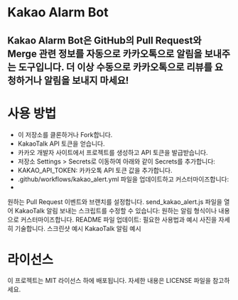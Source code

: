 # Kakao Alarm Bot

## Kakao Alarm Bot은 GitHub의 Pull Request와 Merge 관련 정보를 자동으로 카카오톡으로 알림을 보내주는 도구입니다. 더 이상 수동으로 카카오톡으로 리뷰를 요청하거나 알림을 보내지 마세요!

# 사용 방법

- 이 저장소를 클론하거나 Fork합니다.
- KakaoTalk API 토큰을 얻습니다.
- 카카오 개발자 사이트에서 프로젝트를 생성하고 API 토큰을 발급받습니다.
- 저장소 Settings > Secrets로 이동하여 아래와 같이 Secrets를 추가합니다:
- KAKAO_API_TOKEN: 카카오톡 API 토큰 값을 추가합니다.
- .github/workflows/kakao_alert.yml 파일을 업데이트하고 커스터마이즈합니다:
- 
원하는 Pull Request 이벤트와 브랜치를 설정합니다.
send_kakao_alert.js 파일을 열어 KakaoTalk 알림 보내는 스크립트를 수정할 수 있습니다:
원하는 알림 형식이나 내용으로 커스터마이즈합니다.
README 파일 업데이트:
필요한 사용법과 예시 사진을 자세히 기술합니다.
스크린샷 예시
KakaoTalk 알림 예시

# 라이선스
이 프로젝트는 MIT 라이선스 하에 배포됩니다. 자세한 내용은 LICENSE 파일을 참고하세요.
